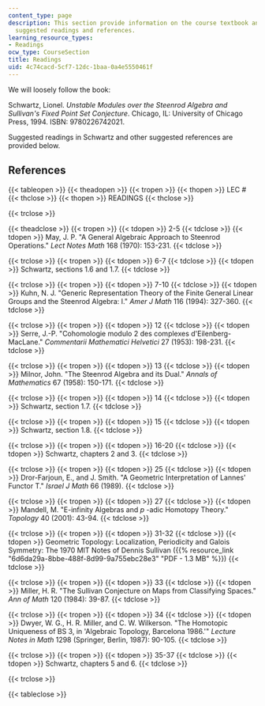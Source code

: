 ```yaml
---
content_type: page
description: This section provide information on the course textbook and a list of
  suggested readings and references.
learning_resource_types:
- Readings
ocw_type: CourseSection
title: Readings
uid: 4c74cacd-5cf7-12dc-1baa-0a4e5550461f
---
```


We will loosely follow the book:

Schwartz, Lionel. _Unstable Modules over the Steenrod Algebra and Sullivan's Fixed Point Set Conjecture_. Chicago, IL: University of Chicago Press, 1994. ISBN: 9780226742021.

Suggested readings in Schwartz and other suggested references are provided below.

References
----------

{{< tableopen >}}
{{< theadopen >}}
{{< tropen >}}
{{< thopen >}}
LEC #
{{< thclose >}}
{{< thopen >}}
READINGS
{{< thclose >}}

{{< trclose >}}

{{< theadclose >}}
{{< tropen >}}
{{< tdopen >}}
2-5
{{< tdclose >}}
{{< tdopen >}}
May, J. P. "A General Algebraic Approach to Steenrod Operations." _Lect Notes Math_ 168 (1970): 153-231.
{{< tdclose >}}

{{< trclose >}}
{{< tropen >}}
{{< tdopen >}}
6-7
{{< tdclose >}}
{{< tdopen >}}
Schwartz, sections 1.6 and 1.7.
{{< tdclose >}}

{{< trclose >}}
{{< tropen >}}
{{< tdopen >}}
7-10
{{< tdclose >}}
{{< tdopen >}}
Kuhn, N. J. "Generic Representation Theory of the Finite General Linear Groups and the Steenrod Algebra: I." _Amer J Math_ 116 (1994): 327-360.
{{< tdclose >}}

{{< trclose >}}
{{< tropen >}}
{{< tdopen >}}
12
{{< tdclose >}}
{{< tdopen >}}
Serre, J.-P. "Cohomologie modulo 2 des complexes d'Eilenberg-MacLane." _Commentarii Mathematici Helvetici_ 27 (1953): 198-231.
{{< tdclose >}}

{{< trclose >}}
{{< tropen >}}
{{< tdopen >}}
13
{{< tdclose >}}
{{< tdopen >}}
Milnor, John. "The Steenrod Algebra and its Dual." _Annals of Mathematics_ 67 (1958): 150-171.
{{< tdclose >}}

{{< trclose >}}
{{< tropen >}}
{{< tdopen >}}
14
{{< tdclose >}}
{{< tdopen >}}
Schwartz, section 1.7.
{{< tdclose >}}

{{< trclose >}}
{{< tropen >}}
{{< tdopen >}}
15
{{< tdclose >}}
{{< tdopen >}}
Schwartz, section 1.8.
{{< tdclose >}}

{{< trclose >}}
{{< tropen >}}
{{< tdopen >}}
16-20
{{< tdclose >}}
{{< tdopen >}}
Schwartz, chapters 2 and 3.
{{< tdclose >}}

{{< trclose >}}
{{< tropen >}}
{{< tdopen >}}
25
{{< tdclose >}}
{{< tdopen >}}
Dror-Farjoun, E., and J. Smith. "A Geometric Interpretation of Lannes' Functor T." _Israel J Math_ 66 (1989).
{{< tdclose >}}

{{< trclose >}}
{{< tropen >}}
{{< tdopen >}}
27
{{< tdclose >}}
{{< tdopen >}}
Mandell, M. "E-infinity Algebras and _p_ -adic Homotopy Theory." _Topology_ 40 (2001): 43-94.
{{< tdclose >}}

{{< trclose >}}
{{< tropen >}}
{{< tdopen >}}
31-32
{{< tdclose >}}
{{< tdopen >}}
Geometric Topology: Localization, Periodicity and Galois Symmetry: The 1970 MIT Notes of Dennis Sullivan ({{% resource_link "6d6da29a-8bbe-488f-8d99-9a755ebc28e3" "PDF - 1.3 MB" %}})
{{< tdclose >}}

{{< trclose >}}
{{< tropen >}}
{{< tdopen >}}
33
{{< tdclose >}}
{{< tdopen >}}
Miller, H. R. "The Sullivan Conjecture on Maps from Classifying Spaces." _Ann of Math_ 120 (1984): 39-87.
{{< tdclose >}}

{{< trclose >}}
{{< tropen >}}
{{< tdopen >}}
34
{{< tdclose >}}
{{< tdopen >}}
Dwyer, W. G., H. R. Miller, and C. W. Wilkerson. "The Homotopic Uniqueness of BS 3, in 'Algebraic Topology, Barcelona 1986.'" _Lecture Notes in Math_ 1298 (Springer, Berlin, 1987): 90-105.
{{< tdclose >}}

{{< trclose >}}
{{< tropen >}}
{{< tdopen >}}
35-37
{{< tdclose >}}
{{< tdopen >}}
Schwartz, chapters 5 and 6.
{{< tdclose >}}

{{< trclose >}}

{{< tableclose >}}